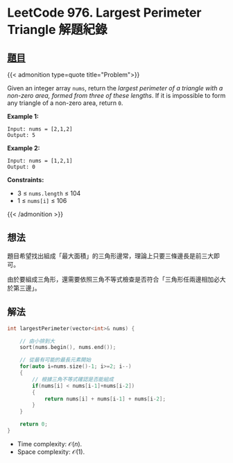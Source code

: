 # LeetCode 976. Largest Perimeter Triangle 解題紀錄


## [題目](https://leetcode.com/problems/largest-perimeter-triangle/)

{{< admonition type=quote title="Problem">}}

Given an integer array `nums`, return the _largest perimeter of a triangle with a non-zero area, formed from three of these lengths_. If it is impossible to form any triangle of a non-zero area, return `0`.

**Example 1:**

```
Input: nums = [2,1,2]
Output: 5
```

**Example 2:**

```
Input: nums = [1,2,1]
Output: 0
```

**Constraints:**

-   3 $\leq$ `nums.length` $\leq$ 104
-   1 $\leq$ `nums[i]` $\leq$ 106

{{< /admonition >}}

## 想法

題目希望找出組成「最大面積」的三角形邊常，理論上只要三條邊長是前三大即可。

由於要組成三角形，還需要依照三角不等式檢查是否符合「三角形任兩邊相加必大於第三邊」。

## 解法

```cpp
int largestPerimeter(vector<int>& nums) {

    // 由小排到大
    sort(nums.begin(), nums.end());

    // 從最有可能的最長元素開始
    for(auto i=nums.size()-1; i>=2; i--)
    {
        // 根據三角不等式確認是否能組成
        if(nums[i] < nums[i-1]+nums[i-2])
        {
            return nums[i] + nums[i-1] + nums[i-2];
        }
    }

    return 0;
}
```

-   Time complexity: $\mathcal{O}(n)$.
-   Space complexity: $\mathcal{O}(1)$.

